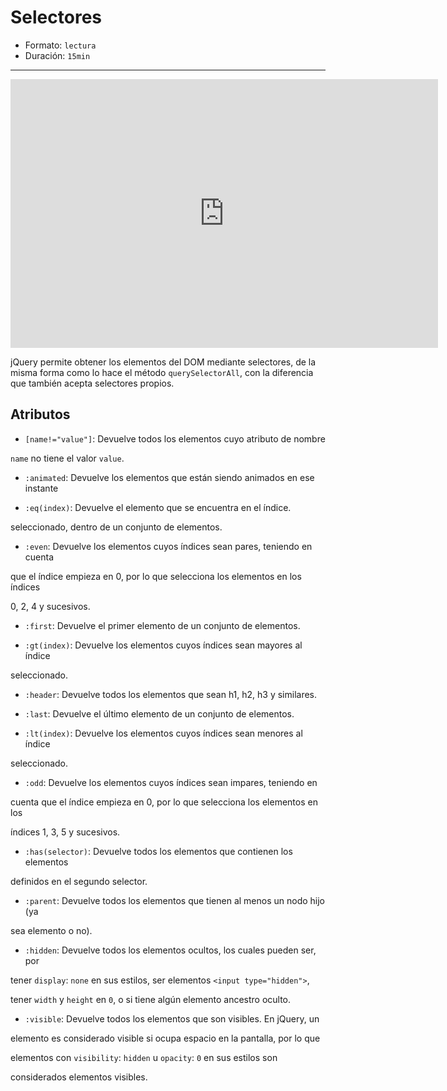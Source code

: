 # Selectores

* Formato: `lectura`
* Duración: `15min`

***

<iframe src="https://goo.gl/Fw6zEe" frameborder="0" width="684" height="430"
allowfullscreen="true" mozallowfullscreen="true" webkitallowfullscreen="true">
</iframe>

jQuery permite obtener los elementos del DOM mediante selectores, de la misma
forma como lo hace el método `querySelectorAll`, con la diferencia que también
acepta selectores propios.

## Atributos

* `[name!="value"]`: Devuelve todos los elementos cuyo atributo de nombre

`name` no tiene el valor `value`.

* `:animated`: Devuelve los elementos que están siendo animados en ese instante

* `:eq(index)`: Devuelve el elemento que se encuentra en el índice.

seleccionado, dentro de un conjunto de elementos.

* `:even`: Devuelve los elementos cuyos índices sean pares, teniendo en cuenta

que el índice empieza en 0, por lo que selecciona los elementos en los índices

0, 2, 4 y sucesivos.

* `:first`: Devuelve el primer elemento de un conjunto de elementos.

* `:gt(index)`: Devuelve los elementos cuyos índices sean mayores al índice

seleccionado.

* `:header`: Devuelve todos los elementos que sean h1, h2, h3 y similares.

* `:last`: Devuelve el último elemento de un conjunto de elementos.

* `:lt(index)`: Devuelve los elementos cuyos índices sean menores al índice

seleccionado.

* `:odd`: Devuelve los elementos cuyos índices sean impares, teniendo en

cuenta que el índice empieza en 0, por lo que selecciona los elementos en los

índices 1, 3, 5 y sucesivos.

* `:has(selector)`: Devuelve todos los elementos que contienen los elementos

definidos en el segundo selector.

* `:parent`: Devuelve todos los elementos que tienen al menos un nodo hijo (ya

sea elemento o no).

* `:hidden`: Devuelve todos los elementos ocultos, los cuales pueden ser, por

tener `display`: `none` en sus estilos, ser elementos `<input type="hidden">`,

tener `width` y `height` en `0`, o si tiene algún elemento ancestro oculto.

* `:visible`: Devuelve todos los elementos que son visibles. En jQuery, un

elemento es considerado visible si ocupa espacio en la pantalla, por lo que

elementos con `visibility`: `hidden` u `opacity`: `0` en sus estilos son

considerados elementos visibles.
